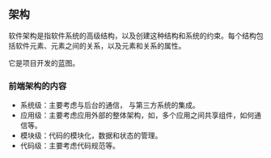 ## 架构
软件架构是指软件系统的高级结构，以及创建这种结构和系统的约束。每个结构包括软件元素、元素之间的关系，以及元素和关系的属性。

它是项目开发的蓝图。

### 前端架构的内容
- 系统级：主要考虑与后台的通信， 与第三方系统的集成。
- 应用级：主要考虑应用外部的整体架构，如，多个应用之间共享组件，如何通信等。
- 模块级：代码的模块化，数据和状态的管理。
- 代码级：主要考虑代码规范等。
